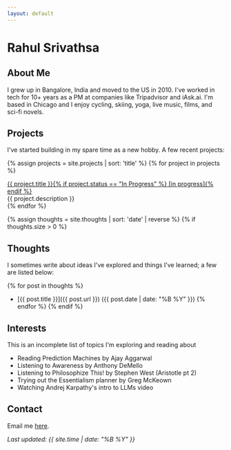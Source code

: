 ```yaml
---
layout: default
---
```


# Rahul Srivathsa

## About Me

I grew up in Bangalore, India and moved to the US in 2010. I've worked in tech for 10+ years as a PM at companies like Tripadvisor and iAsk.ai. I'm based in Chicago and I enjoy cycling, skiing, yoga, live music, films, and sci-fi novels.

## Projects

I've started building in my spare time as a new hobby. A few recent projects:

{% assign projects = site.projects | sort: 'title' %}
{% for project in projects %}
<div class="project-item">
    <div class="project-title"><a href="{{ project.url }}">{{ project.title }}{% if project.status == "In Progress" %} [in progress]{% endif %}</a></div>
    <div class="project-description">{{ project.description }}</div>
</div>
{% endfor %}

{% assign thoughts = site.thoughts | sort: 'date' | reverse %}
{% if thoughts.size > 0 %}
## Thoughts

I sometimes write about ideas I've explored and things I've learned; a few are listed below:

{% for post in thoughts %}
- [{{ post.title }}]({{ post.url }}) ({{ post.date | date: "%B %Y" }})
{% endfor %}
{% endif %}

## Interests

This is an incomplete list of topics I'm exploring and reading about

- Reading Prediction Machines by Ajay Aggarwal
- Listening to Awareness by Anthony DeMello
- Listening to Philosophize This! by Stephen West (Aristotle pt 2)
- Trying out the Essentialism planner by Greg McKeown
- Watching Andrej Karpathy's intro to LLMs video

## Contact

Email me [here](mailto:rahul.srivathsa@gmail.com).

*Last updated: {{ site.time | date: "%B %Y" }}*